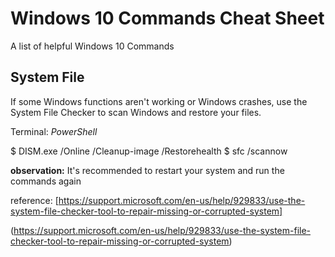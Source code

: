 # Windows 10 Commands Cheat Sheet
A list of helpful Windows 10 Commands


## System File
If some Windows functions aren't working or Windows crashes, use the System File Checker to scan Windows and restore your files.

Terminal: *PowerShell*

$ DISM.exe /Online /Cleanup-image /Restorehealth
$ sfc /scannow

**observation:** It's recommended to restart your system and run the commands again

reference: [https://support.microsoft.com/en-us/help/929833/use-the-system-file-checker-tool-to-repair-missing-or-corrupted-system]

(https://support.microsoft.com/en-us/help/929833/use-the-system-file-checker-tool-to-repair-missing-or-corrupted-system)
